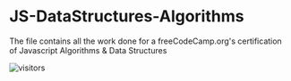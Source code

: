 # JS-DataStructures-Algorithms

The file contains all the work done for a freeCodeCamp.org's certification of Javascript Algorithms & Data Structures

![visitors](https://visitor-badge.glitch.me/badge?page_id=sdthaker.visitor-badge)
